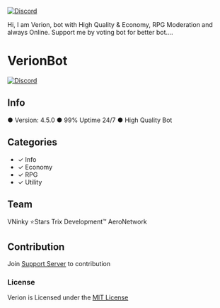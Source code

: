[![Discord](https://cdn.discordapp.com/attachments/743750823628111922/918706369799012402/standard_1.gif)](https://discord.gg/wdNMKGdNym)

Hi, I am Verion, bot with High Quality & Economy, RPG Moderation and
always Online. Support me by voting bot for better bot.... 

# VerionBot
[![Discord](https://discordbotlist.com/api/v1/bots/784612789049360415/widget)](https://discord.gg/wdNMKGdNym)

## Info
● Version: 4.5.0
● 99% Uptime 24/7
● High Quality Bot

## Categories

- ✓ Info
- ✓ Economy
- ✓ RPG
- ✓ Utility

## Team
VNinky
⭐Stars Trix Development™
AeroNetwork

## Contribution
Join [Support Server](https://discord.gg/Y4hc7txU) to contribution

### License
Verion is Licensed under the [MIT License](https://github.com/Hikarei-id/Hiroke/blob/master/LICENSE)
